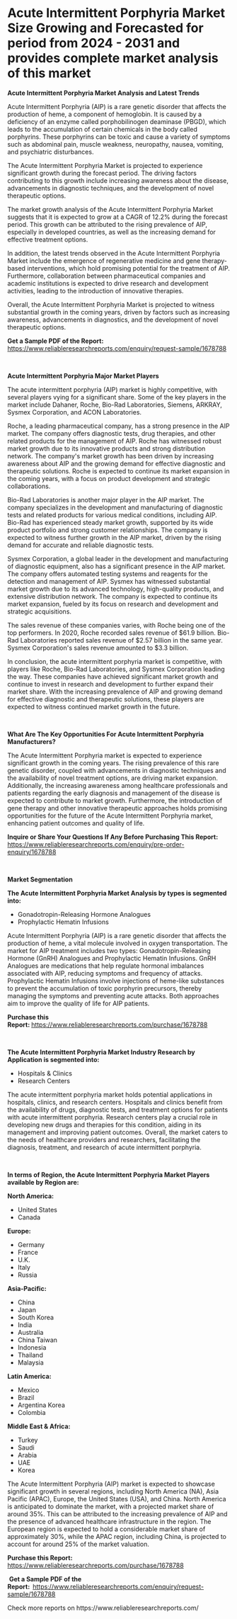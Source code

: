 <p><h1>Acute Intermittent Porphyria Market Size Growing and Forecasted for period from 2024 - 2031 and provides complete market analysis of this market</h1></p><p><strong>Acute Intermittent Porphyria Market Analysis and Latest Trends</strong></p>
<p><p>Acute Intermittent Porphyria (AIP) is a rare genetic disorder that affects the production of heme, a component of hemoglobin. It is caused by a deficiency of an enzyme called porphobilinogen deaminase (PBGD), which leads to the accumulation of certain chemicals in the body called porphyrins. These porphyrins can be toxic and cause a variety of symptoms such as abdominal pain, muscle weakness, neuropathy, nausea, vomiting, and psychiatric disturbances.</p><p>The Acute Intermittent Porphyria Market is projected to experience significant growth during the forecast period. The driving factors contributing to this growth include increasing awareness about the disease, advancements in diagnostic techniques, and the development of novel therapeutic options.</p><p>The market growth analysis of the Acute Intermittent Porphyria Market suggests that it is expected to grow at a CAGR of 12.2% during the forecast period. This growth can be attributed to the rising prevalence of AIP, especially in developed countries, as well as the increasing demand for effective treatment options.</p><p>In addition, the latest trends observed in the Acute Intermittent Porphyria Market include the emergence of regenerative medicine and gene therapy-based interventions, which hold promising potential for the treatment of AIP. Furthermore, collaboration between pharmaceutical companies and academic institutions is expected to drive research and development activities, leading to the introduction of innovative therapies.</p><p>Overall, the Acute Intermittent Porphyria Market is projected to witness substantial growth in the coming years, driven by factors such as increasing awareness, advancements in diagnostics, and the development of novel therapeutic options.</p></p>
<p><strong>Get a Sample PDF of the Report:&nbsp;</strong> <a href="https://www.reliableresearchreports.com/enquiry/request-sample/1678788">https://www.reliableresearchreports.com/enquiry/request-sample/1678788</a></p>
<p>&nbsp;</p>
<p><strong>Acute Intermittent Porphyria Major Market Players</strong></p>
<p><p>The acute intermittent porphyria (AIP) market is highly competitive, with several players vying for a significant share. Some of the key players in the market include Dahaner, Roche, Bio-Rad Laboratories, Siemens, ARKRAY, Sysmex Corporation, and ACON Laboratories.</p><p>Roche, a leading pharmaceutical company, has a strong presence in the AIP market. The company offers diagnostic tests, drug therapies, and other related products for the management of AIP. Roche has witnessed robust market growth due to its innovative products and strong distribution network. The company's market growth has been driven by increasing awareness about AIP and the growing demand for effective diagnostic and therapeutic solutions. Roche is expected to continue its market expansion in the coming years, with a focus on product development and strategic collaborations.</p><p>Bio-Rad Laboratories is another major player in the AIP market. The company specializes in the development and manufacturing of diagnostic tests and related products for various medical conditions, including AIP. Bio-Rad has experienced steady market growth, supported by its wide product portfolio and strong customer relationships. The company is expected to witness further growth in the AIP market, driven by the rising demand for accurate and reliable diagnostic tests.</p><p>Sysmex Corporation, a global leader in the development and manufacturing of diagnostic equipment, also has a significant presence in the AIP market. The company offers automated testing systems and reagents for the detection and management of AIP. Sysmex has witnessed substantial market growth due to its advanced technology, high-quality products, and extensive distribution network. The company is expected to continue its market expansion, fueled by its focus on research and development and strategic acquisitions.</p><p>The sales revenue of these companies varies, with Roche being one of the top performers. In 2020, Roche recorded sales revenue of $61.9 billion. Bio-Rad Laboratories reported sales revenue of $2.57 billion in the same year. Sysmex Corporation's sales revenue amounted to $3.3 billion.</p><p>In conclusion, the acute intermittent porphyria market is competitive, with players like Roche, Bio-Rad Laboratories, and Sysmex Corporation leading the way. These companies have achieved significant market growth and continue to invest in research and development to further expand their market share. With the increasing prevalence of AIP and growing demand for effective diagnostic and therapeutic solutions, these players are expected to witness continued market growth in the future.</p></p>
<p>&nbsp;</p>
<p><strong>What Are The Key Opportunities For Acute Intermittent Porphyria Manufacturers?</strong></p>
<p><p>The Acute Intermittent Porphyria market is expected to experience significant growth in the coming years. The rising prevalence of this rare genetic disorder, coupled with advancements in diagnostic techniques and the availability of novel treatment options, are driving market expansion. Additionally, the increasing awareness among healthcare professionals and patients regarding the early diagnosis and management of the disease is expected to contribute to market growth. Furthermore, the introduction of gene therapy and other innovative therapeutic approaches holds promising opportunities for the future of the Acute Intermittent Porphyria market, enhancing patient outcomes and quality of life.</p></p>
<p><strong>Inquire or Share Your Questions If Any Before Purchasing This Report:</strong> <a href="https://www.reliableresearchreports.com/enquiry/pre-order-enquiry/1678788">https://www.reliableresearchreports.com/enquiry/pre-order-enquiry/1678788</a></p>
<p>&nbsp;</p>
<p><strong>Market Segmentation</strong></p>
<p><strong>The Acute Intermittent Porphyria Market Analysis by types is segmented into:</strong></p>
<p><ul><li>Gonadotropin-Releasing Hormone Analogues</li><li>Prophylactic Hematin Infusions</li></ul></p>
<p><p>Acute Intermittent Porphyria (AIP) is a rare genetic disorder that affects the production of heme, a vital molecule involved in oxygen transportation. The market for AIP treatment includes two types: Gonadotropin-Releasing Hormone (GnRH) Analogues and Prophylactic Hematin Infusions. GnRH Analogues are medications that help regulate hormonal imbalances associated with AIP, reducing symptoms and frequency of attacks. Prophylactic Hematin Infusions involve injections of heme-like substances to prevent the accumulation of toxic porphyrin precursors, thereby managing the symptoms and preventing acute attacks. Both approaches aim to improve the quality of life for AIP patients.</p></p>
<p><strong>Purchase this Report:&nbsp;</strong><a href="https://www.reliableresearchreports.com/purchase/1678788">https://www.reliableresearchreports.com/purchase/1678788</a></p>
<p>&nbsp;</p>
<p><strong>The Acute Intermittent Porphyria Market Industry Research by Application is segmented into:</strong></p>
<p><ul><li>Hospitals & Clinics</li><li>Research Centers</li></ul></p>
<p><p>The acute intermittent porphyria market holds potential applications in hospitals, clinics, and research centers. Hospitals and clinics benefit from the availability of drugs, diagnostic tests, and treatment options for patients with acute intermittent porphyria. Research centers play a crucial role in developing new drugs and therapies for this condition, aiding in its management and improving patient outcomes. Overall, the market caters to the needs of healthcare providers and researchers, facilitating the diagnosis, treatment, and research of acute intermittent porphyria.</p></p>
<p>&nbsp;</p>
<p><strong>In terms of Region, the Acute Intermittent Porphyria Market Players available by Region are:</strong></p>
<p>
    <p> <strong> North America: </strong>
        <ul>
            <li>United States</li>
            <li>Canada</li>
        </ul>
        </p> 
    <p> <strong> Europe: </strong>
        <ul>
            <li>Germany</li>
            <li>France</li>
            <li>U.K.</li>
            <li>Italy</li>
            <li>Russia</li>
        </ul>
        </p> 
    <p> <strong> Asia-Pacific: </strong>
        <ul>
            <li>China</li>
            <li>Japan</li>
            <li>South Korea</li>
            <li>India</li>
            <li>Australia</li>
            <li>China Taiwan</li>
            <li>Indonesia</li>
            <li>Thailand</li>
            <li>Malaysia</li>
        </ul>
        </p> 
    <p> <strong> Latin America: </strong>
        <ul>
            <li>Mexico</li>
            <li>Brazil</li>
            <li>Argentina Korea</li>
            <li>Colombia</li>
        </ul>
        </p> 
    <p> <strong> Middle East & Africa: </strong>
        <ul>
            <li>Turkey</li>
            <li>Saudi</li>
            <li>Arabia</li>
            <li>UAE</li>
            <li>Korea</li>
        </ul>
    </p>
    </p>
<p><p>The Acute Intermittent Porphyria (AIP) market is expected to showcase significant growth in several regions, including North America (NA), Asia Pacific (APAC), Europe, the United States (USA), and China. North America is anticipated to dominate the market, with a projected market share of around 35%. This can be attributed to the increasing prevalence of AIP and the presence of advanced healthcare infrastructure in the region. The European region is expected to hold a considerable market share of approximately 30%, while the APAC region, including China, is projected to account for around 25% of the market valuation.</p></p>
<p><strong>Purchase this Report: </strong><a href="https://www.reliableresearchreports.com/purchase/1678788">https://www.reliableresearchreports.com/purchase/1678788</a></p>
<p>&nbsp;<strong>Get a Sample PDF of the Report:&nbsp;&nbsp;</strong><a href="https://www.reliableresearchreports.com/enquiry/request-sample/1678788">https://www.reliableresearchreports.com/enquiry/request-sample/1678788</a></p>
<p><strong></strong></p>
<p>Check more reports on https://www.reliableresearchreports.com/</p>